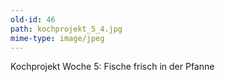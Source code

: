 ```yaml
---
old-id: 46
path: kochprojekt_5_4.jpg
mime-type: image/jpeg
---
```

Kochprojekt Woche 5:
Fische frisch in der Pfanne
